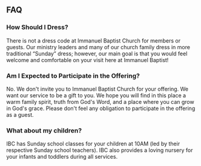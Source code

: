 ## FAQ

### How Should I Dress?

There is not a dress code at Immanuel Baptist Church for members or guests. Our ministry leaders and many of our church family dress in more traditional “Sunday” dress; however, our main goal is that you would feel welcome and comfortable on your visit here at Immanuel Baptist!

### Am I Expected to Participate in the Offering?

No. We don't invite you to Immanuel Baptist Church for your offering. We want our service to be a gift to you. We hope you will find in this place a warm family spirit, truth from God's Word, and a place where you can grow in God's grace. Please don't feel any obligation to participate in the offering as a guest.

### What about my children?

IBC has Sunday school classes for your children at 10AM (led by their respective Sunday school teachers). IBC also provides a loving nursery for your infants and toddlers during all services.